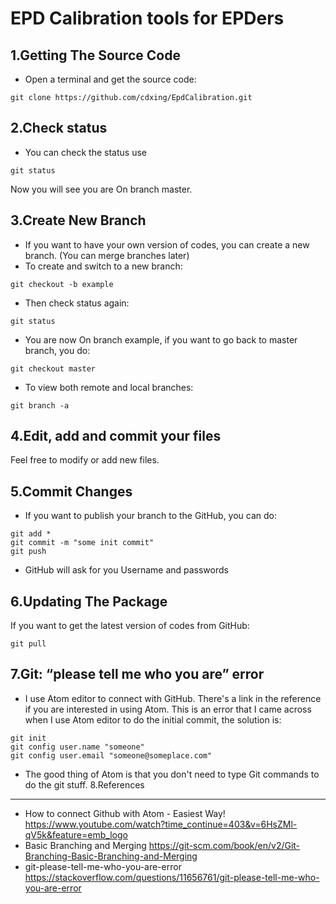 # EPD Calibration tools for EPDers

1.Getting The Source Code
--------------------------
- Open a terminal and get the source code:
```
git clone https://github.com/cdxing/EpdCalibration.git
```

2.Check status
--------------------------
- You can check the status use
```
git status
```
Now you will see you are On branch master.

3.Create New Branch
--------------------------
- If you want to have your own version of codes, you can create a new branch. (You can merge branches later)
- To create and switch to a new branch:
```
git checkout -b example
```
- Then check status again:
```
git status
```
- You are now On branch example, if you want to go back to master branch, you do:
```
git checkout master
```
- To view both remote and local branches:
```
git branch -a
```
4.Edit, add and commit your files
--------------------------
Feel free to modify or add new files.

5.Commit Changes
--------------------------
- If you want to publish your branch to the GitHub, you can do:
```
git add *
git commit -m "some init commit"
git push
```
- GitHub will ask for you Username and passwords

6.Updating The Package
--------------------------
If you want to get the latest version of codes from GitHub:
```
git pull
```
7.Git: “please tell me who you are” error
--------------------------
- I use Atom editor to connect with GitHub. There's a link in the reference if you are interested in using Atom. This is an error that I came across when I use Atom editor to do the initial commit, the solution is:
```
git init
git config user.name "someone"
git config user.email "someone@someplace.com"
```
- The good thing of Atom is that you don't need to type Git commands to do the git stuff.
8.References
--------------------------
- How to connect Github with Atom - Easiest Way! https://www.youtube.com/watch?time_continue=403&v=6HsZMl-qV5k&feature=emb_logo
- Basic Branching and Merging https://git-scm.com/book/en/v2/Git-Branching-Basic-Branching-and-Merging
- git-please-tell-me-who-you-are-error https://stackoverflow.com/questions/11656761/git-please-tell-me-who-you-are-error
